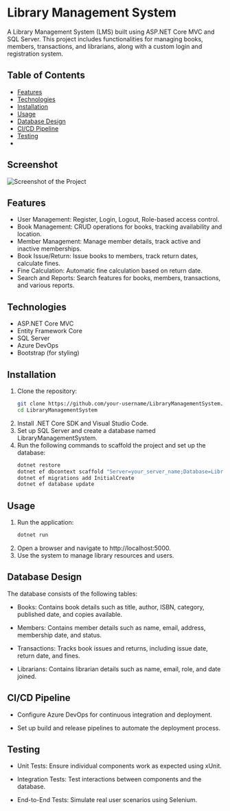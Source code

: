 # Library Management System

A Library Management System (LMS) built using ASP.NET Core MVC and SQL Server. This project includes functionalities for managing books, members, transactions, and librarians, along with a custom login and registration system.

## Table of Contents
- [Features](#features)
- [Technologies](#technologies)
- [Installation](#installation)
- [Usage](#usage)
- [Database Design](#database-design)
- [CI/CD Pipeline](#cicd-pipeline)
- [Testing](#testing)
- 
## Screenshot
![Screenshot of the Project](images/screenshot.png)

## Features
- User Management: Register, Login, Logout, Role-based access control.
- Book Management: CRUD operations for books, tracking availability and location.
- Member Management: Manage member details, track active and inactive memberships.
- Book Issue/Return: Issue books to members, track return dates, calculate fines.
- Fine Calculation: Automatic fine calculation based on return date.
- Search and Reports: Search features for books, members, transactions, and various reports.

## Technologies
- ASP.NET Core MVC
- Entity Framework Core
- SQL Server
- Azure DevOps
- Bootstrap (for styling)

## Installation
1. Clone the repository:
   ```bash
   git clone https://github.com/your-username/LibraryManagementSystem.git
   cd LibraryManagementSystem
2. Install .NET Core SDK and Visual Studio Code.
3. Set up SQL Server and create a database named LibraryManagementSystem.
4. Run the following commands to scaffold the project and set up the database:
   ```bash
   dotnet restore
   dotnet ef dbcontext scaffold "Server=your_server_name;Database=LibraryManagementSystem;Trusted_Connection=True;TrustServerCertificate=true;" Microsoft.EntityFrameworkCore.SqlServer -o Models
   dotnet ef migrations add InitialCreate
   dotnet ef database update
## Usage
1. Run the application:
   ```bash
   dotnet run
2. Open a browser and navigate to http://localhost:5000.
3. Use the system to manage library resources and users.

## Database Design
The database consists of the following tables:

- Books: Contains book details such as title, author, ISBN, category, published date, and copies available.

- Members: Contains member details such as name, email, address, membership date, and status.

- Transactions: Tracks book issues and returns, including issue date, return date, and fines.

- Librarians: Contains librarian details such as name, email, role, and date joined.

## CI/CD Pipeline
-  Configure Azure DevOps for continuous integration and deployment.

-  Set up build and release pipelines to automate the deployment process.

## Testing
- Unit Tests: Ensure individual components work as expected using xUnit.

- Integration Tests: Test interactions between components and the database.

- End-to-End Tests: Simulate real user scenarios using Selenium.

